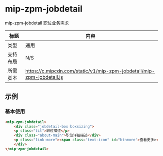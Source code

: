 # mip-zpm-jobdetail

mip-zpm-jobdetail 职位业务需求

标题|内容
----|----
类型|通用
支持布局|N/S
所需脚本|https://c.mipcdn.com/static/v1/mip-zpm-jobdetail/mip-zpm-jobdetail.js


## 示例

### 基本使用

```html
<mip-zpm-jobdetail>
    <div class="jobdetail-box boxsizing">
    <p class="tit">职位描述</p>    
    <div class="about-main">职位详细描述</div>
    <p class="link-more"><span class="text-icon" id="btnmore">查看更多></span></p>
    </div>
</mip-zpm-jobdetail>
```